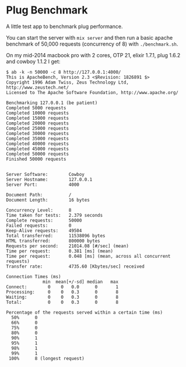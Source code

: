 Plug Benchmark
==============

A little test app to benchmark plug performance.

You can start the server  with `mix server` and then run a basic apache benchmark of 50,000 requests (concurrency of 8) with `./benchmark.sh`.

On my mid-2014 macbook pro with 2 cores, OTP 21, elixir 1.7.1, plug 1.6.2 and cowboy 1.1.2 I get:

```
$ ab -k -n 50000 -c 8 http://127.0.0.1:4000/
This is ApacheBench, Version 2.3 <$Revision: 1826891 $>
Copyright 1996 Adam Twiss, Zeus Technology Ltd, http://www.zeustech.net/
Licensed to The Apache Software Foundation, http://www.apache.org/

Benchmarking 127.0.0.1 (be patient)
Completed 5000 requests
Completed 10000 requests
Completed 15000 requests
Completed 20000 requests
Completed 25000 requests
Completed 30000 requests
Completed 35000 requests
Completed 40000 requests
Completed 45000 requests
Completed 50000 requests
Finished 50000 requests


Server Software:        Cowboy
Server Hostname:        127.0.0.1
Server Port:            4000

Document Path:          /
Document Length:        16 bytes

Concurrency Level:      8
Time taken for tests:   2.379 seconds
Complete requests:      50000
Failed requests:        0
Keep-Alive requests:    49504
Total transferred:      11538096 bytes
HTML transferred:       800000 bytes
Requests per second:    21014.08 [#/sec] (mean)
Time per request:       0.381 [ms] (mean)
Time per request:       0.048 [ms] (mean, across all concurrent requests)
Transfer rate:          4735.60 [Kbytes/sec] received

Connection Times (ms)
              min  mean[+/-sd] median   max
Connect:        0    0   0.0      0       1
Processing:     0    0   0.3      0       8
Waiting:        0    0   0.3      0       8
Total:          0    0   0.3      0       8

Percentage of the requests served within a certain time (ms)
  50%      0
  66%      0
  75%      0
  80%      0
  90%      1
  95%      1
  98%      1
  99%      1
 100%      8 (longest request)
```
